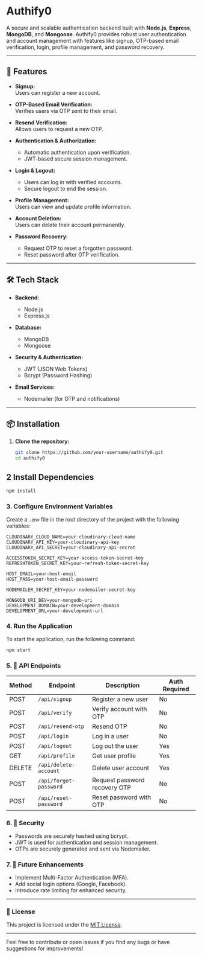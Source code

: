 # **Authify0**  

A secure and scalable authentication backend built with **Node.js**, **Express**, **MongoDB**, and **Mongoose**. Authify0 provides robust user authentication and account management with features like signup, OTP-based email verification, login, profile management, and password recovery.

---

## 🔑 **Features**  

- **Signup:**  
  Users can register a new account.  

- **OTP-Based Email Verification:**  
  Verifies users via OTP sent to their email.  

- **Resend Verification:**  
  Allows users to request a new OTP.  

- **Authentication & Authorization:**  
  - Automatic authentication upon verification.  
  - JWT-based secure session management.  

- **Login & Logout:**  
  - Users can log in with verified accounts.  
  - Secure logout to end the session.  

- **Profile Management:**  
  Users can view and update profile information.  

- **Account Deletion:**  
  Users can delete their account permanently.  

- **Password Recovery:**  
  - Request OTP to reset a forgotten password.  
  - Reset password after OTP verification.  

---

## 🛠 **Tech Stack**  

- **Backend:**  
  - Node.js  
  - Express.js  

- **Database:**  
  - MongoDB  
  - Mongoose  

- **Security & Authentication:**  
  - JWT (JSON Web Tokens)  
  - Bcrypt (Password Hashing)  

- **Email Services:**  
  - Nodemailer (for OTP and notifications)  

---

## 📦 **Installation**  

1. **Clone the repository:**  
   ```bash
   git clone https://github.com/your-username/authify0.git
   cd authify0
## 2 Install Dependencies

```bash
npm install
```
### 3. Configure Environment Variables

Create a `.env` file in the root directory of the project with the following variables:

```dotenv
CLOUDINARY_CLOUD_NAME=your-cloudinary-cloud-name  
CLOUDINARY_API_KEY=your-cloudinary-api-key  
CLOUDINARY_API_SECRET=your-cloudinary-api-secret  

ACCESSTOKEN_SECRET_KEY=your-access-token-secret-key  
REFRESHTOKEN_SECRET_KEY=your-refresh-token-secret-key  

HOST_EMAIL=your-host-email  
HOST_PASS=your-host-email-password  

NODEMAILER_SECRET_KEY=your-nodemailer-secret-key  

MONGODB_URI_DEV=your-mongodb-uri  
DEVELOPMENT_DOMAIN=your-development-domain  
DEVELOPMENT_URL=your-development-url  
```
### 4. Run the Application

To start the application, run the following command:

```bash
npm start
```
### 5. 🧪 API Endpoints

| Method | Endpoint              | Description                        | Auth Required |
|--------|-----------------------|------------------------------------|---------------|
| POST   | `/api/signup`          | Register a new user               | No            |
| POST   | `/api/verify`          | Verify account with OTP           | No            |
| POST   | `/api/resend-otp`      | Resend OTP                        | No            |
| POST   | `/api/login`           | Log in a user                     | No            |
| POST   | `/api/logout`          | Log out the user                  | Yes           |
| GET    | `/api/profile`         | Get user profile                  | Yes           |
| DELETE | `/api/delete-account`  | Delete user account               | Yes           |
| POST   | `/api/forgot-password` | Request password recovery OTP     | No            |
| POST   | `/api/reset-password`  | Reset password with OTP           | No            |

### 6. 🔐 Security

- Passwords are securely hashed using bcrypt.
- JWT is used for authentication and session management.
- OTPs are securely generated and sent via Nodemailer.
### 7. 🚀 Future Enhancements

- Implement Multi-Factor Authentication (MFA).
- Add social login options (Google, Facebook).
- Introduce rate limiting for enhanced security.

---

### 📄 License

This project is licensed under the [MIT License](LICENSE).

---

Feel free to contribute or open issues if you find any bugs or have suggestions for improvements!

